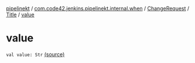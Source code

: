 [pipelinekt](../../../index.md) / [com.code42.jenkins.pipelinekt.internal.when](../../index.md) / [ChangeRequest](../index.md) / [Title](index.md) / [value](./value.md)

# value

`val value: Str` [(source)](https://github.com/code42/pipelinekt/tree/master/internal/src/main/kotlin/com/code42/jenkins/pipelinekt/internal/when/ChangeRequest.kt#L32)